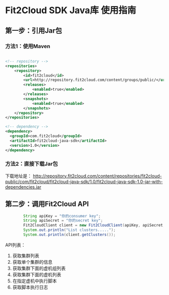 # Fit2Cloud SDK Java库 使用指南

## 第一步：引用Jar包

### 方法1：使用Maven

```xml

<!-- repository -->
<repositories>
	<repository>
		<id>fit2cloud</id>
		<url>http://repository.fit2cloud.com/content/groups/public/</url>
		<releases>
			<enabled>true</enabled>
		</releases>
		<snapshots>
			<enabled>true</enabled>
		</snapshots>
	</repository>  
</repositories>

<!-- dependency -->
<dependency>
  <groupId>com.fit2cloud</groupId>
  <artifactId>fit2cloud-java-sdk</artifactId>
  <version>1.0</version>
</dependency>
```

### 方法2：直接下载Jar包

下载地址是：
http://repository.fit2cloud.com/content/repositories/fit2cloud-public/com/fit2cloud/fit2cloud-java-sdk/1.0/fit2cloud-java-sdk-1.0-jar-with-dependencies.jar

## 第二步：调用Fit2Cloud API

```java
		String apiKey = "你的consumer key";
		String apiSecret = "你的secret key";
		Fit2CloudClient client = new Fit2CloudClient(apiKey, apiSecret, CloudTypes.aliyun);
		System.out.println("List clusters.....");
		System.out.println(client.getClusters());
```
API列表：

1. 获取集群列表
2. 获取单个集群的信息
3. 获取集群下面的虚机组列表
4. 获取集群下面的虚机列表
5. 在指定虚机中执行脚本
6. 获取脚本执行日志